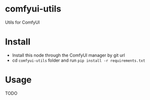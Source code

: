 # comfyui-utils
Utils for ComfyUI

# Install
- Install this node through the ComfyUI manager by git url
- cd `comfyui-utils` folder and run `pip install -r requirements.txt`

# Usage
TODO